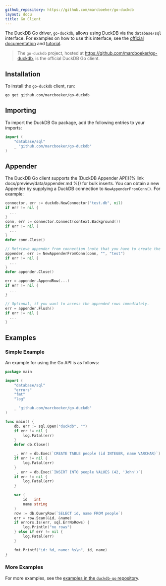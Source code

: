 ```yaml
---
github_repository: https://github.com/marcboeker/go-duckdb
layout: docu
title: Go Client
---
```


The DuckDB Go driver, `go-duckdb`, allows using DuckDB via the `database/sql` interface.
For examples on how to use this interface, see the [official documentation](https://pkg.go.dev/database/sql) and [tutorial](https://go.dev/doc/tutorial/database-access).

> The `go-duckdb` project, hosted at <https://github.com/marcboeker/go-duckdb>, is the official DuckDB Go client.

## Installation

To install the `go-duckdb` client, run:

```bash
go get github.com/marcboeker/go-duckdb
```

## Importing

To import the DuckDB Go package, add the following entries to your imports:

```go
import (
	"database/sql"
	_ "github.com/marcboeker/go-duckdb"
)
```

## Appender

The DuckDB Go client supports the [DuckDB Appender API]({% link docs/preview/data/appender.md %}) for bulk inserts. You can obtain a new Appender by supplying a DuckDB connection to `NewAppenderFromConn()`. For example:

```go
connector, err := duckdb.NewConnector("test.db", nil)
if err != nil {
  ...
}
conn, err := connector.Connect(context.Background())
if err != nil {
  ...
}
defer conn.Close()

// Retrieve appender from connection (note that you have to create the table 'test' beforehand).
appender, err := NewAppenderFromConn(conn, "", "test")
if err != nil {
  ...
}
defer appender.Close()

err = appender.AppendRow(...)
if err != nil {
  ...
}

// Optional, if you want to access the appended rows immediately.
err = appender.Flush()
if err != nil {
  ...
}
```

## Examples

### Simple Example

An example for using the Go API is as follows:

```go
package main

import (
	"database/sql"
	"errors"
	"fmt"
	"log"

	_ "github.com/marcboeker/go-duckdb"
)

func main() {
	db, err := sql.Open("duckdb", "")
	if err != nil {
		log.Fatal(err)
	}
	defer db.Close()

	_, err = db.Exec(`CREATE TABLE people (id INTEGER, name VARCHAR)`)
	if err != nil {
		log.Fatal(err)
	}
	_, err = db.Exec(`INSERT INTO people VALUES (42, 'John')`)
	if err != nil {
		log.Fatal(err)
	}

	var (
		id   int
		name string
	)
	row := db.QueryRow(`SELECT id, name FROM people`)
	err = row.Scan(&id, &name)
	if errors.Is(err, sql.ErrNoRows) {
		log.Println("no rows")
	} else if err != nil {
		log.Fatal(err)
	}

	fmt.Printf("id: %d, name: %s\n", id, name)
}
```

### More Examples

For more examples, see the [examples in the `duckdb-go` repository](https://github.com/marcboeker/go-duckdb/tree/master/examples).